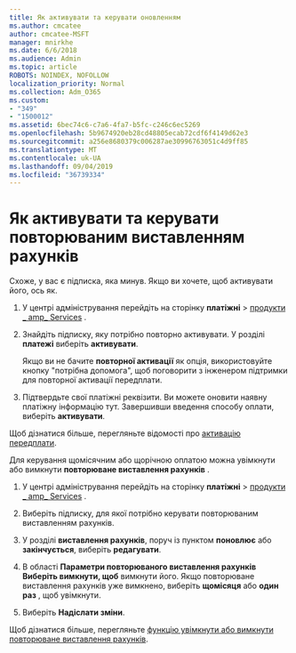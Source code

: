 ```yaml
---
title: Як активувати та керувати оновленням
ms.author: cmcatee
author: cmcatee-MSFT
manager: mnirkhe
ms.date: 6/6/2018
ms.audience: Admin
ms.topic: article
ROBOTS: NOINDEX, NOFOLLOW
localization_priority: Normal
ms.collection: Adm_O365
ms.custom:
- "349"
- "1500012"
ms.assetid: 6bec74c6-c7a6-4fa7-b5fc-c246c6ec5269
ms.openlocfilehash: 5b9674920eb28cd48805ecab72cdf6f4149d62e3
ms.sourcegitcommit: a256e8680379c006287ae30996763051c4d9ff85
ms.translationtype: MT
ms.contentlocale: uk-UA
ms.lasthandoff: 09/04/2019
ms.locfileid: "36739334"
---
```

# <a name="how-to-reactivate-and-manage-recurring-billing"></a>Як активувати та керувати повторюваним виставленням рахунків

Схоже, у вас є підписка, яка минув. Якщо ви хочете, щоб активувати його, ось як.
  
1. У центрі адміністрування перейдіть на сторінку **платіжні** \> [продукти _ amp_ Services](https://go.microsoft.com/fwlink/p/?linkid=842054) .

2. Знайдіть підписку, яку потрібно повторно активувати. У розділі **платежі** виберіть **активувати**.

    Якщо ви не бачите **повторної активації** як опція, використовуйте кнопку "потрібна допомога", щоб поговорити з інженером підтримки для повторної активації передплати.

3. Підтвердьте свої платіжні реквізити. Ви можете оновити наявну платіжну інформацію тут. Завершивши введення способу оплати, виберіть **активувати**.

Щоб дізнатися більше, перегляньте відомості про [активацію передплати](https://docs.microsoft.com//office365/admin/subscriptions-and-billing/reactivate-your-subscription). 

Для керування щомісячним або щорічною оплатою можна увімкнути або вимкнути **повторюване виставлення рахунків** .
  
1. У центрі адміністрування перейдіть на сторінку **платіжні** \> [продукти _ amp_ Services](https://go.microsoft.com/fwlink/p/?linkid=842054) .

2. Виберіть підписку, для якої потрібно керувати повторюваним виставленням рахунків.

3. У розділі **виставлення рахунків**, поруч із пунктом **поновлює** або **закінчується**, виберіть **редагувати**.

4. В області **Параметри повторюваного виставлення рахунків** **Виберіть вимкнути, щоб** вимкнути його. Якщо повторюване виставлення рахунків уже вимкнено, виберіть **щомісяця** або **один раз** , щоб увімкнути.

5. Виберіть **Надіслати зміни**.

Щоб дізнатися більше, перегляньте [функцію увімкнути або вимкнути повторюване виставлення рахунків](https://docs.microsoft.com/office365/admin/subscriptions-and-billing/renew-your-subscription#turn-recurring-billing-off-or-on).